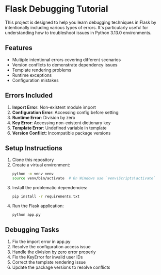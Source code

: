 # Flask Debugging Tutorial

This project is designed to help you learn debugging techniques in Flask by intentionally including various types of errors. It's particularly useful for understanding how to troubleshoot issues in Python 3.13.0 environments.

## Features

- Multiple intentional errors covering different scenarios
- Version conflicts to demonstrate dependency issues
- Template rendering problems
- Runtime exceptions
- Configuration mistakes

## Errors Included

1. **Import Error**: Non-existent module import
2. **Configuration Error**: Accessing config before setting
3. **Runtime Error**: Division by zero
4. **Key Error**: Accessing non-existent dictionary key
5. **Template Error**: Undefined variable in template
6. **Version Conflict**: Incompatible package versions

## Setup Instructions

1. Clone this repository
2. Create a virtual environment:
   ```bash
   python -m venv venv
   source venv/bin/activate  # On Windows use `venv\Scripts\activate`
   ```
3. Install the problematic dependencies:
    ```bash
    pip install -r requirements.txt
    ```
4. Run the Flask application:
    ```bash
    python app.py


## Debugging Tasks
1. Fix the import error in app.py
2. Resolve the configuration access issue
3. Handle the division by zero error properly
4. Fix the KeyError for invalid user IDs
5. Correct the template rendering issue
6. Update the package versions to resolve conflicts

